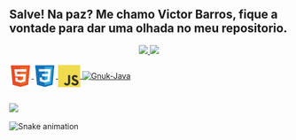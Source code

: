 ## Salve! Na paz? Me chamo Victor Barros, fique a vontade para dar uma olhada no meu repositorio.
<div align="center">
  <a href="https://github.com/Gnuk935">
  <img height="180em" src="https://github-readme-stats.vercel.app/api?username=Gnuk935&show_icons=true&theme=tokyonight&include_all_commits=true&count_private=true"/>
  <img height="180em" src="https://github-readme-stats.vercel.app/api/top-langs/?username=Gnuk935&layout=compact&langs_count=7&theme=tokyonight"/>
</div>
<div style="display: inline_block"><br>
  <img align="center" alt="Gnuk-HTML" height="40" width="40" src="https://raw.githubusercontent.com/devicons/devicon/master/icons/html5/html5-original.svg">
  <img align="center" alt="Gnuk-CSS" height="40" width="40" src="https://raw.githubusercontent.com/devicons/devicon/master/icons/css3/css3-original.svg">
  <img align="center" alt="Gnuk-Js" height="40" width="40" src="https://raw.githubusercontent.com/github/explore/master/topics/javascript/javascript.png">
  <img align="center" alt="Gnuk-Java" height="40" widht="40" src="https://cdn.jsdelivr.net/gh/devicons/devicon/icons/java/java-original.svg">
  
  <!--<img align="right" alt="Gnuk" height="150" style="border-radius:50px;" src="https://github.com/Gnuk935/Gnuk935/blob/main/20211115_072622.jpg">-->
  
</div>
  
  ##
 
<div> 
 <a href="https://discord.gg/BSmDGtde" target="_blank"><img src="https://img.shields.io/badge/Discord-7289DA?style=for-the-badge&logo=discord&logoColor=white" target="_blank"></a> 
 
 ![Snake animation](https://github.com/Gnuk935/Gnuk935/blob/output/github-contribution-grid-snake.svg)
 
</div>
